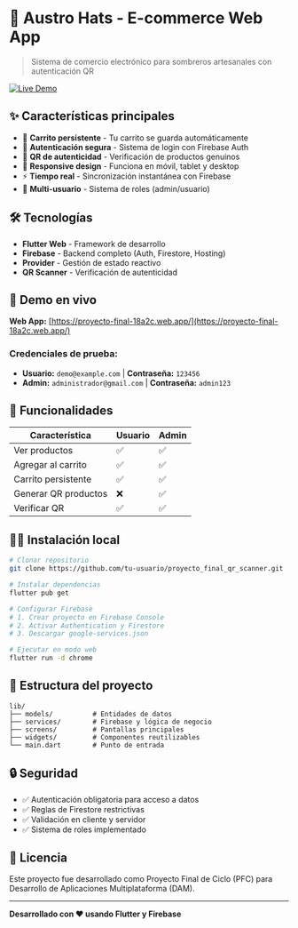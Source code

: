 # 🎩 Austro Hats - E-commerce Web App

> Sistema de comercio electrónico para sombreros artesanales con autenticación QR

[![Live Demo](https://img.shields.io/badge/🌐_Live_Demo-Visit_Site-blue?style=for-the-badge)](https://proyecto-final-18a2c.web.app/)

## ✨ Características principales

- 🛒 **Carrito persistente** - Tu carrito se guarda automáticamente
- 🔐 **Autenticación segura** - Sistema de login con Firebase Auth
- 📱 **QR de autenticidad** - Verificación de productos genuinos
- 🎨 **Responsive design** - Funciona en móvil, tablet y desktop
- ⚡ **Tiempo real** - Sincronización instantánea con Firebase
- 👥 **Multi-usuario** - Sistema de roles (admin/usuario)

## 🛠️ Tecnologías

- **Flutter Web** - Framework de desarrollo
- **Firebase** - Backend completo (Auth, Firestore, Hosting)
- **Provider** - Gestión de estado reactivo
- **QR Scanner** - Verificación de autenticidad

## 🚀 Demo en vivo

**Web App:** [https://proyecto-final-18a2c.web.app/](https://proyecto-final-18a2c.web.app/)

### Credenciales de prueba:
- **Usuario:** `demo@example.com` | **Contraseña:** `123456`
- **Admin:** `administrador@gmail.com` | **Contraseña:** `admin123`

## 📱 Funcionalidades

| Característica | Usuario | Admin |
|----------------|---------|-------|
| Ver productos | ✅ | ✅ |
| Agregar al carrito | ✅ | ✅ |
| Carrito persistente | ✅ | ✅ |
| Generar QR productos | ❌ | ✅ |
| Verificar QR | ✅ | ✅ |

## 🏃‍♂️ Instalación local

```bash
# Clonar repositorio
git clone https://github.com/tu-usuario/proyecto_final_qr_scanner.git

# Instalar dependencias
flutter pub get

# Configurar Firebase
# 1. Crear proyecto en Firebase Console
# 2. Activar Authentication y Firestore
# 3. Descargar google-services.json

# Ejecutar en modo web
flutter run -d chrome
```

## 📂 Estructura del proyecto

```
lib/
├── models/          # Entidades de datos
├── services/        # Firebase y lógica de negocio
├── screens/         # Pantallas principales
├── widgets/         # Componentes reutilizables
└── main.dart        # Punto de entrada
```

## 🔒 Seguridad

- ✅ Autenticación obligatoria para acceso a datos
- ✅ Reglas de Firestore restrictivas
- ✅ Validación en cliente y servidor
- ✅ Sistema de roles implementado

## 📄 Licencia

Este proyecto fue desarrollado como Proyecto Final de Ciclo (PFC) para Desarrollo de Aplicaciones Multiplataforma (DAM).

---

**Desarrollado con ❤️ usando Flutter y Firebase**